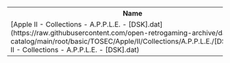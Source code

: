 <table>
<tr><th>Name</th><th>Size</th></tr>
<tr><td>
[Apple II - Collections - A.P.P.L.E. - [DSK].dat](https://raw.githubusercontent.com/open-retrogaming-archive/dat-catalog/main/root/basic/TOSEC/Apple/II/Collections/A.P.P.L.E./[DSK]/Apple II - Collections - A.P.P.L.E. - [DSK].dat)
</td><td>856</td></tr>
</table>
